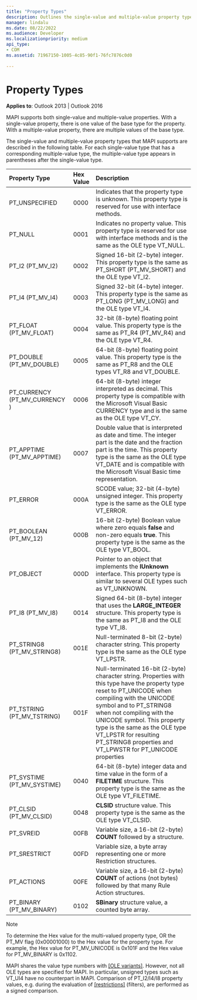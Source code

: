 ```yaml
---
title: "Property Types"
description: Outlines the single-value and multiple-value property types that MAPI supports in a table outlining property type, hex value, and a short description.
manager: lindalu
ms.date: 08/22/2022
ms.audience: Developer
ms.localizationpriority: medium
api_type:
- COM
ms.assetid: 71967150-1005-4c85-90f1-76fc7876c0d0
 
---
```


# Property Types
 
  
**Applies to**: Outlook 2013 | Outlook 2016 
  
MAPI supports both single-value and multiple-value properties. With a single-value property, there is one value of the base type for the property. With a multiple-value property, there are multiple values of the base type. 
  
The single-value and multiple-value property types that MAPI supports are described in the following table. For each single-value type that has a corresponding multiple-value type, the multiple-value type appears in parentheses after the single-value type.
  
|**Property Type**|**Hex Value**|**Description**|
|:-----|:-----|:-----|
|PT_UNSPECIFIED  <br/> |0000  <br/> |Indicates that the property type is unknown. This property type is reserved for use with interface methods. |
|PT_NULL  <br/> |0001  <br/> |Indicates no property value. This property type is reserved for use with interface methods and is the same as the OLE type VT_NULL. |
|PT_I2 (PT_MV_I2)  <br/> |0002  <br/> |Signed 16-bit (2-byte) integer. This property type is the same as PT_SHORT (PT_MV_SHORT) and the OLE type VT_I2. |
|PT_I4 (PT_MV_I4)  <br/> |0003  <br/> |Signed 32-bit (4-byte) integer. This property type is the same as PT_LONG (PT_MV_LONG) and the OLE type VT_I4. |
|PT_FLOAT (PT_MV_FLOAT)  <br/> |0004  <br/> |32-bit (8-byte) floating point value. This property type is the same as PT_R4 (PT_MV_R4) and the OLE type VT_R4. |
|PT_DOUBLE (PT_MV_DOUBLE)  <br/> |0005  <br/> |64-bit (8-byte) floating point value. This property type is the same as PT_R8 and the OLE types VT_R8 and VT_DOUBLE. |
|PT_CURRENCY (PT_MV_CURRENCY )  <br/> |0006  <br/> |64-bit (8-byte) integer interpreted as decimal. This property type is compatible with the Microsoft Visual Basic CURRENCY type and is the same as the OLE type VT_CY. |
|PT_APPTIME (PT_MV_APPTIME)  <br/> |0007  <br/> |Double value that is interpreted as date and time. The integer part is the date and the fraction part is the time. This property type is the same as the OLE type VT_DATE and is compatible with the Microsoft Visual Basic time representation. |
|PT_ERROR  <br/> |000A  <br/> |SCODE value; 32-bit (4-byte) unsigned integer. This property type is the same as the OLE type VT_ERROR. |
|PT_BOOLEAN (PT_MV_12)  <br/> |000B  <br/> |16-bit (2-byte) Boolean value where zero equals **false** and non-zero equals **true**. This property type is the same as the OLE type VT_BOOL. |
|PT_OBJECT  <br/> |000D  <br/> |Pointer to an object that implements the **IUnknown** interface. This property type is similar to several OLE types such as VT_UNKNOWN. |
|PT_I8 (PT_MV_I8)  <br/> |0014  <br/> |Signed 64-bit (8-byte) integer that uses the **LARGE_INTEGER** structure. This property type is the same as PT_I8 and the OLE type VT_I8. |
|PT_STRING8 (PT_MV_STRING8)  <br/> |001E  <br/> |Null-terminated 8-bit (2-byte) character string. This property type is the same as the OLE type VT_LPSTR. |
|PT_TSTRING (PT_MV_TSTRING)  <br/> |001F  <br/> |Null-terminated 16-bit (2-byte) character string. Properties with this type have the property type reset to PT_UNICODE when compiling with the UNICODE symbol and to PT_STRING8 when not compiling with the UNICODE symbol. This property type is the same as the OLE type VT_LPSTR for resulting PT_STRING8 properties and VT_LPWSTR for PT_UNICODE properties  <br/> |
|PT_SYSTIME (PT_MV_SYSTIME)  <br/> |0040  <br/> |64-bit (8-byte) integer data and time value in the form of a **FILETIME** structure. This property type is the same as the OLE type VT_FILETIME. |
|PT_CLSID (PT_MV_CLSID)  <br/> |0048  <br/> |**CLSID** structure value. This property type is the same as the OLE type VT_CLSID. |
|PT_SVREID  <br/> |00FB  <br/> |Variable size, a 16-bit (2-byte) **COUNT** followed by a structure. |
|PT_SRESTRICT  <br/> |00FD  <br/> |Variable size, a byte array representing one or more Restriction structures. |
|PT_ACTIONS  <br/> |00FE  <br/> |Variable size, a 16-bit (2-byte) **COUNT** of actions (not bytes) followed by that many Rule Action structures. |
|PT_BINARY (PT_MV_BINARY)  <br/> |0102  <br/> |**SBinary** structure value, a counted byte array. |
   
> [!NOTE]
> To determine the Hex value for the multi-valued property type, OR the PT_MV flag (0x00001000) to the Hex value for the property type. For example, the Hex value for PT_MV_UNICODE is 0x101F and the Hex value for PT_MV_BINARY is 0x1102. 
  
MAPI shares the value type numbers with [[OLE variants]](/openspecs/windows_protocols/ms-oaut/3fe7db9f-5803-4dc4-9d14-5425d3f5461f). However, not all OLE types are specified for MAPI. In particular, unsigned types such as VT_UI4 have no counterpart in MAPI. 
Comparison of PT_I2/I4/I8 property values, e.g. during the evaluation of [[restrictions]](/office/client-developer/outlook/mapi/spropertyrestriction) (filters), are performed as a signed comparison. 
